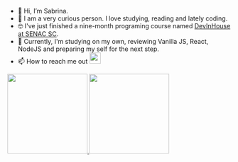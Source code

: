 <body>
    <section class='about_me'>
        <ul>
          <li>🤗 Hi, I’m Sabrina.</li>
          <li>🤔 I am a very curious person. I love studying, reading and lately coding.</li>
          <li>🤓 I've just finished a nine-month programing course named <a href='https://devinhouse.tech/'>DevInHouse at SENAC SC</a>.</li>
          <li>🥰 Currently, I'm studying on my own, reviewing Vanilla JS, React, NodeJS and preparing my self for the next step.</li>
          <li>📫 How to reach me out   <a href='https://www.linkedin.com/in/sabrinamaral/'><img src="https://cdn.jsdelivr.net/gh/devicons/devicon/icons/linkedin/linkedin-original.svg" height='25rem'/></a>
          </li>
        </ul>
    </section>  
    <div>
        <a href="https://github.com/seu-usuário-aqui">
        <img height="180em" src="https://github-readme-stats.vercel.app/api/top-langs/?username=sabrinamaral&layout=compact&langs_count=7&theme=dracula"/>
        <img height="180em" src="https://github-readme-stats.vercel.app/api?username=sabrinamaral&show_icons=true&theme=dracula&include_all_commits=true&count_private=true"/>
    </div> 
</body>
<!---
IdBrandNew/IdBrandNew is a ✨ special ✨ repository because its `README.md` (this file) appears on your GitHub profile.
You can click the Preview link to take a look at your changes.
--->
